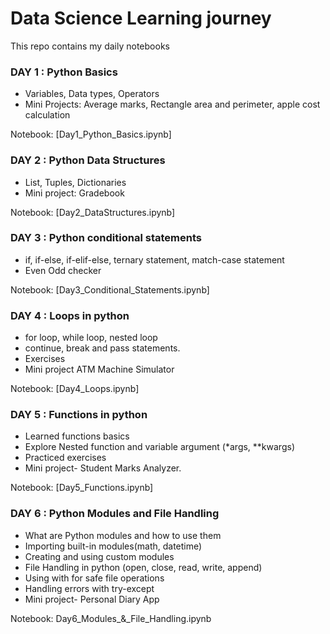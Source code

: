# Data Science Learning journey

This repo contains my daily notebooks

### DAY 1 : Python Basics
- Variables, Data types, Operators
- Mini Projects: Average marks, Rectangle area and perimeter, apple cost calculation

Notebook: [Day1_Python_Basics.ipynb]

### DAY 2 : Python Data Structures
- List, Tuples, Dictionaries
- Mini project: Gradebook

Notebook: [Day2_DataStructures.ipynb]

### DAY 3 : Python conditional statements
- if, if-else, if-elif-else, ternary statement, match-case statement
- Even Odd checker

Notebook: [Day3_Conditional_Statements.ipynb]

### DAY 4 : Loops in python
- for loop, while loop, nested loop
- continue, break and pass statements.
- Exercises
- Mini project ATM Machine Simulator

Notebook: [Day4_Loops.ipynb]

### DAY 5 : Functions in python
- Learned functions basics
- Explore Nested function and variable argument (*args, **kwargs)
- Practiced exercises
- Mini project- Student Marks Analyzer.

Notebook: [Day5_Functions.ipynb]
  
### DAY 6 : Python Modules and File Handling
- What are Python modules and how to use them
- Importing built-in modules(math, datetime)
- Creating and using custom modules
- File Handling in python (open, close, read, write, append)
- Using with for safe file operations
- Handling errors with try-except
- Mini project- Personal Diary App

Notebook: Day6_Modules_&_File_Handling.ipynb
